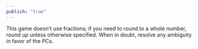 ```yaml
---
publish: "true"
---
```

This game doesn’t use fractions; if you need to round to a whole number, round up unless otherwise specified. When in doubt, resolve any ambiguity in favor of the PCs.

